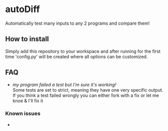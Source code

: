 # autoDiff
Automatically test many inputs to any 2 programs and compare them!

## How to install
Simply add this repository to your workspace and after running for the first time 'config.py' will be created where all options can be customized.

## FAQ
- *my program failed a test but I'm sure it's working!*<br>Some tests are set to strict, meaning they have one very specific output. If you think a test failed wrongly you can either fork with a fix or let me knoe & I'll fix it


### Known issues
- 
